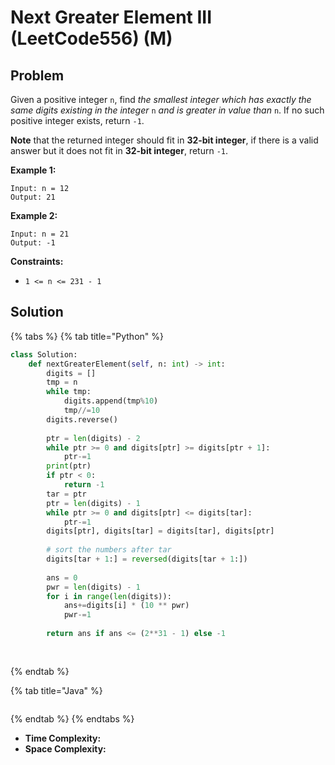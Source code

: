# Next Greater Element III (LeetCode556) (M)



## Problem



Given a positive integer `n`, find _the smallest integer which has exactly the same digits existing in the integer_ `n` _and is greater in value than_ `n`. If no such positive integer exists, return `-1`.

**Note** that the returned integer should fit in **32-bit integer**, if there is a valid answer but it does not fit in **32-bit integer**, return `-1`.

&#x20;

**Example 1:**

```
Input: n = 12
Output: 21
```

**Example 2:**

```
Input: n = 21
Output: -1
```

&#x20;

**Constraints:**

* `1 <= n <= 231 - 1`



## Solution&#x20;

{% tabs %}
{% tab title="Python" %}
```python
class Solution:
    def nextGreaterElement(self, n: int) -> int:
        digits = []
        tmp = n
        while tmp:
            digits.append(tmp%10)
            tmp//=10
        digits.reverse()
        
        ptr = len(digits) - 2
        while ptr >= 0 and digits[ptr] >= digits[ptr + 1]:
            ptr-=1
        print(ptr)
        if ptr < 0:
            return -1
        tar = ptr
        ptr = len(digits) - 1
        while ptr >= 0 and digits[ptr] <= digits[tar]:
            ptr-=1
        digits[ptr], digits[tar] = digits[tar], digits[ptr]
        
        # sort the numbers after tar
        digits[tar + 1:] = reversed(digits[tar + 1:])
        
        ans = 0
        pwr = len(digits) - 1
        for i in range(len(digits)):
            ans+=digits[i] * (10 ** pwr)
            pwr-=1
        
        return ans if ans <= (2**31 - 1) else -1
        
        
```
{% endtab %}

{% tab title="Java" %}
```java
```
{% endtab %}
{% endtabs %}

* **Time Complexity:**
* **Space Complexity:**
